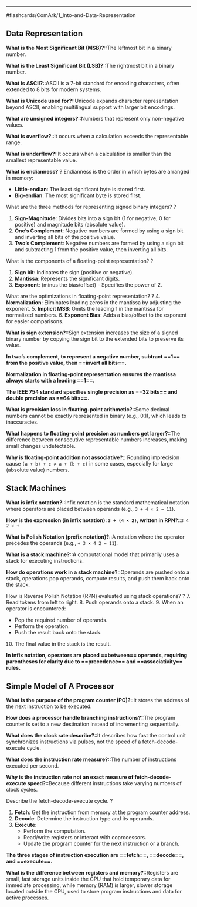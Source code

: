 ____

#flashcards/ComArk/1_Into-and-Data-Representation 

## Data Representation


**What is the Most Significant Bit (MSB)?**::The leftmost bit in a binary number.
<!--SR:!2025-04-12,56,310-->

**What is the Least Significant Bit (LSB)?**::The rightmost bit in a binary number.
<!--SR:!2025-04-27,69,317-->

**What is ASCII?**::ASCII is a 7-bit standard for encoding characters, often extended to 8 bits for modern systems.
<!--SR:!2025-04-20,62,310-->

**What is Unicode used for?**::Unicode expands character representation beyond ASCII, enabling multilingual support with larger bit encodings.
<!--SR:!2025-03-27,44,297-->

**What are unsigned integers?**::Numbers that represent only non-negative values.
<!--SR:!2025-04-19,61,317-->

**What is overflow?**::It occurs when a calculation exceeds the representable range.
<!--SR:!2025-04-24,66,317-->

**What is underflow?**::It occurs when a calculation is smaller than the smallest representable value.
<!--SR:!2025-03-27,43,290-->

**What is endianness?**
?
Endianness is the order in which bytes are arranged in memory:
- **Little-endian**: The least significant byte is stored first.
- **Big-endian**: The most significant byte is stored first.
<!--SR:!2025-03-11,30,282-->

What are the three methods for representing signed binary integers?
?
1. **Sign-Magnitude**: Divides bits into a sign bit (1 for negative, 0 for positive) and magnitude bits (absolute value).
2. **One’s Complement**: Negative numbers are formed by using a sign bit and inverting all bits of the positive value.
3. **Two’s Complement**: Negative numbers are formed by using a sign bit and subtracting 1 from the positive value, then inverting all bits.
<!--SR:!2025-04-01,45,290-->

What is the components of a floating-point representation?
?
1. **Sign bit**: Indicates the sign (positive or negative).
2. **Mantissa**: Represents the significant digits.
3. **Exponent**: (minus the bias/offset) - Specifies the power of 2.
<!--SR:!2025-02-22,17,250-->

What are the optimizations in floating-point representation?
?
4. **Normalization**: Eliminates leading zeros in the mantissa by adjusting the exponent.
5. **Implicit MSB**: Omits the leading 1 in the mantissa for normalized numbers.
6. **Exponent Bias**: Adds a bias/offset to the exponent for easier comparisons.
<!--SR:!2025-03-09,28,270-->

**What is sign extension?**::Sign extension increases the size of a signed binary number by copying the sign bit to the extended bits to preserve its value.
<!--SR:!2025-04-12,56,310-->

**In two’s complement, to represent a negative number, subtract ==1== from the positive value, then ==invert all bits==.**
<!--SR:!2025-04-25,67,310!2025-04-19,61,317-->

**Normalization in floating-point representation ensures the mantissa always starts with a leading ==1==.**
<!--SR:!2025-04-01,45,290-->

**The IEEE 754 standard specifies single precision as ==32 bits== and double precision as ==64 bits==.**
<!--SR:!2025-04-20,62,317!2025-04-26,68,317-->

**What is precision loss in floating-point arithmetic?**::Some decimal numbers cannot be exactly represented in binary (e.g., 0.1), which leads to inaccuracies. 
<!--SR:!2025-02-20,13,308-->

**What happens to floating-point precision as numbers get larger?**::The difference between consecutive representable numbers increases, making small changes undetectable.
<!--SR:!2025-02-20,13,308-->

**Why is floating-point addition not associative?**:: Rounding imprecision  cause `(a + b) + c ≠ a + (b + c)` in some cases, especially for large (absolute value) numbers.
<!--SR:!2025-02-27,18,327-->

## Stack Machines


**What is infix notation?**::Infix notation is the standard mathematical notation where operators are placed between operands (e.g., `3 + 4 × 2 = 11`).
<!--SR:!2025-02-21,17,310-->

**How is the expression (in infix notation): `3 + (4 × 2)`, written in RPN?**::`3 4 2 × +`
<!--SR:!2025-03-04,15,248-->

**What is Polish Notation (prefix notation)?**::A notation where the operator precedes the operands (e.g., `+ 3 × 4 2 = 11`).
<!--SR:!2025-02-21,17,310-->

**What is a stack machine?**::A computational model that primarily uses a stack for executing instructions.
<!--SR:!2025-04-04,48,310-->

**How do operations work in a stack machine?**::Operands are pushed onto a stack, operations pop operands, compute results, and push them back onto the stack.
<!--SR:!2025-02-20,16,310-->

How is Reverse Polish Notation (RPN) evaluated using stack operations?
?
7. Read tokens from left to right.
8. Push operands onto a stack.
9. When an operator is encountered:
   - Pop the required number of operands.
   - Perform the operation.
   - Push the result back onto the stack.
10. The final value in the stack is the result.
<!--SR:!2025-03-23,36,290-->

**In infix notation, operators are placed ==between== operands, requiring parentheses for clarity due to ==precedence== and ==associativity== rules.**
<!--SR:!2025-02-21,17,305!2025-02-21,17,305!2025-02-21,17,310-->

## Simple Model of A Processor


**What is the purpose of the program counter (PC)?**::It stores the address of the next instruction to be executed.
<!--SR:!2025-02-21,17,307-->

**How does a processor handle branching instructions?**::The program counter is set to a new destination instead of incrementing sequentially.
<!--SR:!2025-02-21,17,308-->

**What does the clock rate describe?**::It describes how fast the control unit synchronizes instructions via pulses, not the speed of a fetch-decode-execute cycle.
<!--SR:!2025-02-20,16,308-->

**What does the instruction rate measure?**::The number of instructions executed per second.
<!--SR:!2025-02-21,17,310-->

**Why is the instruction rate not an exact measure of fetch-decode-execute speed?**::Because different instructions take varying numbers of clock cycles.
<!--SR:!2025-02-21,17,308-->

Describe the fetch-decode-execute cycle.
?
1. **Fetch**: Get the instruction from memory at the program counter address.
2. **Decode**: Determine the instruction type and its operands.
3. **Execute**:
   - Perform the computation.
   - Read/write registers or interact with coprocessors.
   - Update the program counter for the next instruction or a branch.
<!--SR:!2025-03-31,44,307-->

**The three stages of instruction execution are ==fetch==, ==decode==, and ==execute==.**
<!--SR:!2025-02-20,16,305!2025-02-21,17,307!2025-02-21,17,305-->

**What is the difference between registers and memory?**::Registers are small, fast storage units inside the CPU that hold temporary data for immediate processing, while memory (RAM) is larger, slower storage located outside the CPU, used to store program instructions and data for active processes.
<!--SR:!2025-02-27,18,327-->
